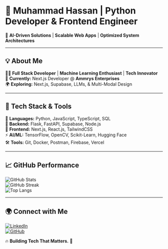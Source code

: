 # 👑 Muhammad Hassan | Python Developer & Frontend Engineer  

🔹 **AI-Driven Solutions** | **Scalable Web Apps** | **Optimized System Architectures**  

---

## 💡 About Me  
👨‍💻 **Full Stack Developer** | **Machine Learning Enthusiast** | **Tech Innovator**  
🚀 **Currently:** Next.js Developer @ **Ammrys Enterprises**  
🌍 **Exploring:** Next.js, Supabase, LLMs, & Multi-Modal Design  

---

## 🚀 Tech Stack & Tools  
🧠 **Languages:** Python, JavaScript, TypeScript, SQL  
🔩 **Backend:** Flask, FastAPI, Supabase, Node.js  
🎨 **Frontend:** Next.js, React.js, TailwindCSS  
⚡ **AI/ML:** TensorFlow, OpenCV, Scikit-Learn, Hugging Face  
🛠 **Tools:** Git, Docker, Postman, Firebase, Vercel  

---

## 📈 GitHub Performance  
![GitHub Stats](https://github-readme-stats.vercel.app/api?username=muhammadhassan&show_icons=true&theme=highcontrast)  
![GitHub Streak](https://github-readme-streak-stats.herokuapp.com/?user=muhammadhassan&theme=highcontrast)  
![Top Langs](https://github-readme-stats.vercel.app/api/top-langs/?username=muhammadhassan&layout=compact&theme=highcontrast)  

---

## 🌍 Connect with Me  
[![LinkedIn](https://img.shields.io/badge/LinkedIn-0077B5?style=for-the-badge&logo=linkedin&logoColor=white)](https://linkedin.com/in/muhammadhassan)  
[![GitHub](https://img.shields.io/badge/GitHub-000?style=for-the-badge&logo=github&logoColor=white)](https://github.com/muhammadhassan)  

🔥 **Building Tech That Matters.** 🚀  
